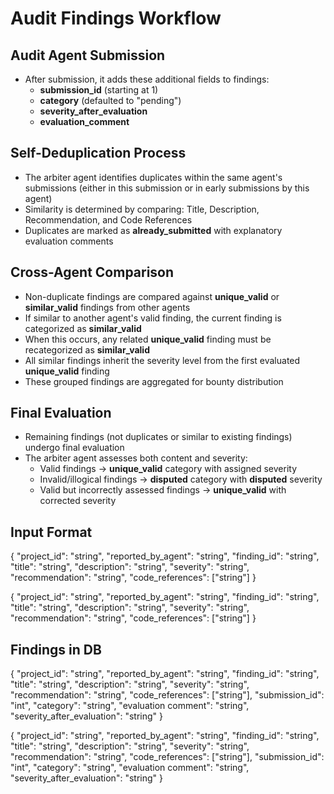 # Audit Findings Workflow

## Audit Agent Submission

- After submission, it adds these additional fields to findings:
    - **submission_id** (starting at 1)
    - **category** (defaulted to "pending")
    - **severity_after_evaluation**
    - **evaluation_comment**

## Self-Deduplication Process

- The arbiter agent identifies duplicates within the same agent's submissions (either in this submission or in early submissions by this agent)
- Similarity is determined by comparing: Title, Description, Recommendation, and Code References
- Duplicates are marked as **already_submitted** with explanatory evaluation comments

## Cross-Agent Comparison

- Non-duplicate findings are compared against **unique_valid** or **similar_valid** findings from other agents
- If similar to another agent's valid finding, the current finding is categorized as **similar_valid**
- When this occurs, any related **unique_valid** finding must be recategorized as **similar_valid**
- All similar findings inherit the severity level from the first evaluated **unique_valid** finding
- These grouped findings are aggregated for bounty distribution

## Final Evaluation

- Remaining findings (not duplicates or similar to existing findings) undergo final evaluation
- The arbiter agent assesses both content and severity:
    - Valid findings → **unique_valid** category with assigned severity
    - Invalid/illogical findings → **disputed** category with **disputed** severity
    - Valid but incorrectly assessed findings → **unique_valid** with corrected severity

## Input Format
{
  "project_id": "string",
  "reported_by_agent": "string",
  "finding_id": "string",
  "title": "string",
  "description": "string",
  "severity": "string",
  "recommendation": "string",
  "code_references": ["string"]
}

{
  "project_id": "string",
  "reported_by_agent": "string",
  "finding_id": "string",
  "title": "string",
  "description": "string",
  "severity": "string",
  "recommendation": "string",
  "code_references": ["string"]
}

## Findings in DB
{
  "project_id": "string",
  "reported_by_agent": "string",
  "finding_id": "string",
  "title": "string",
  "description": "string",
  "severity": "string",
  "recommendation": "string",
  "code_references": ["string"],
   "submission_id": "int",
   "category": "string",
   "evaluation comment": "string",
   "severity_after_evaluation": "string"
}

{
  "project_id": "string",
  "reported_by_agent": "string",
  "finding_id": "string",
  "title": "string",
  "description": "string",
  "severity": "string",
  "recommendation": "string",
  "code_references": ["string"],
   "submission_id": "int",
   "category": "string",
   "evaluation comment": "string",
   "severity_after_evaluation": "string"
}